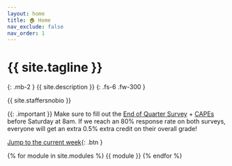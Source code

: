 ```yaml
---
layout: home
title: 🏠 Home
nav_exclude: false
nav_order: 1
---
```


# {{ site.tagline }}
{: .mb-2 }
{{ site.description }}
{: .fs-6 .fw-300 }

{{ site.staffersnobio }}

{{: .important }} Make sure to fill out the [End of Quarter Survey](https://forms.gle/pmorTbJ18ufDBeiq8) + [CAPEs](https://cape.ucsd.edu/) before Saturday at 8am. If we reach an 80% response rate on both surveys, everyone will get an extra 0.5% extra credit on their overall grade!

<!-- Lecture and discussion recordings can be found at [podcast.ucsd.edu](https://podcast.ucsd.edu). -->

[Jump to the current week](#week-10){: .btn }

{% for module in site.modules %}
{{ module }}
{% endfor %}
